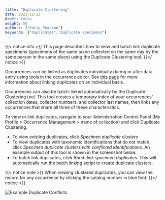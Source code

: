 ```yaml
---
title: "Duplicate Clustering"
date: 2021-12-13
draft: false
weight: 58
authors: ["Katie Pearson"]
keywords: ["duplicates","duplicate specimens"]
---
```


{{< notice info >}}
  This page describes how to view and batch link duplicate specimens (specimens of the same taxon collected on the same day by the same person in the same place) using the Duplicate Clustering tool.
{{</ notice >}}

Occurrences can be linked as duplicates individually during or after data entry using tools in the occurrence editor. See [this page](https://biokic.github.io/symbiota-docs/editor/links/) for more information about linking duplicates on an individual basis.

Occurrences can also be batch-linked automatically by the Duplicate Clustering tool. This tool creates a temporary index of your occurrences' collection dates, collector numbers, and collector last names, then links any occurrences that share all three of these characteristics.

To view or link duplicates, navigate to your Administration Control Panel (My Profile > Occurrence Management > name of collection) and click Duplicate Clustering.
* To view existing duplicates, click *Specimen duplicate clusters*
* To view duplicates with taxonomic identifications that do not match, click *Specimen duplicate clusters with conflicted identifications*. An example output of this tool is shown in the screenshot below.
* To batch link duplicates, click *Batch link specimen duplicates*. This will automatically run the batch linking script to create duplicate clusters.

{{< notice note >}}
  When viewing clustered duplicates, you can view the record for any occurrence by clicking the catalog number in blue font.
{{</ notice >}}

![Example Duplicate Conflicts](/symbiota-docs/images/exampleduplicateconflicts.PNG)